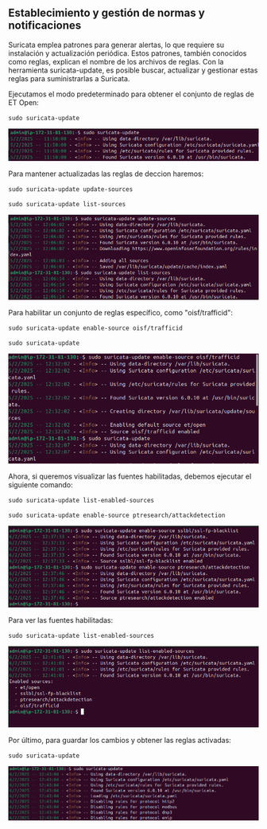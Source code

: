 ## Establecimiento y gestión de normas y notificaciones

Suricata emplea patrones para generar alertas, lo que requiere su instalación y actualización periódica. Estos patrones, también conocidos como reglas, explican el nombre de los archivos de reglas. Con la herramienta suricata-update, es posible buscar, actualizar y gestionar estas reglas para suministrarlas a Suricata.

Ejecutamos el modo predeterminado para obtener el conjunto de reglas de ET Open:
```
sudo suricata-update
```
![img](img/img4.png)

Para mantener actualizadas las reglas de deccion haremos: 
```
sudo suricata-update update-sources

```
```
sudo suricata-update list-sources

```
![img](img/img5.png)

Para habilitar un conjunto de reglas específico, como "oisf/trafficid":
```
sudo suricata-update enable-source oisf/trafficid
```
``` 
sudo suricata-update
```
![img](img/img6.png)

Ahora, si queremos visualizar las fuentes habilitadas, debemos ejecutar el siguiente comando:
``` 
sudo suricata-update list-enabled-sources
```
```
sudo suricata-update enable-source ptresearch/attackdetection
```
![img](img/img7.png)

Para ver las fuentes habilitadas:
```
sudo suricata-update list-enabled-sources
```
![img](img/img8.png)

Por último, para guardar los cambios y obtener las reglas activadas:
```
sudo suricata-update
```
![img](img/img9.png)

